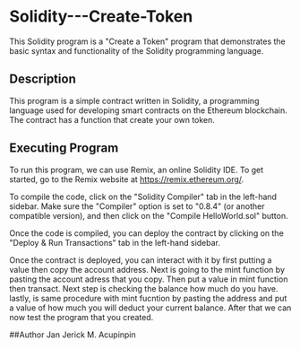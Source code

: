 # Solidity---Create-Token
This Solidity program is a "Create a Token" program that demonstrates the basic syntax and functionality of the Solidity programming language. 

## Description
This program is a simple contract written in Solidity, a programming language used for developing smart contracts on the Ethereum blockchain. 
The contract has a function that create your own token.

## Executing Program
To run this program, we can use Remix, an online Solidity IDE. To get started, go to the Remix website at https://remix.ethereum.org/.

To compile the code, click on the "Solidity Compiler" tab in the left-hand sidebar. Make sure the "Compiler" option is set to "0.8.4" (or another compatible version), 
and then click on the "Compile HelloWorld.sol" button.

Once the code is compiled, you can deploy the contract by clicking on the "Deploy & Run Transactions" tab in the left-hand sidebar. 

Once the contract is deployed, you can interact with it by first putting a value then copy the account address. Next is going to the mint function by pasting the account adress that you copy.
Then put a value in mint function then transact. Next step is checking the balance how much do you have. lastly, is same procedure with mint fucntion by pasting the address and put a value of how much you will deduct your current balance.
After that we can now test the program that you created. 

##Author
Jan Jerick M. Acupinpin


